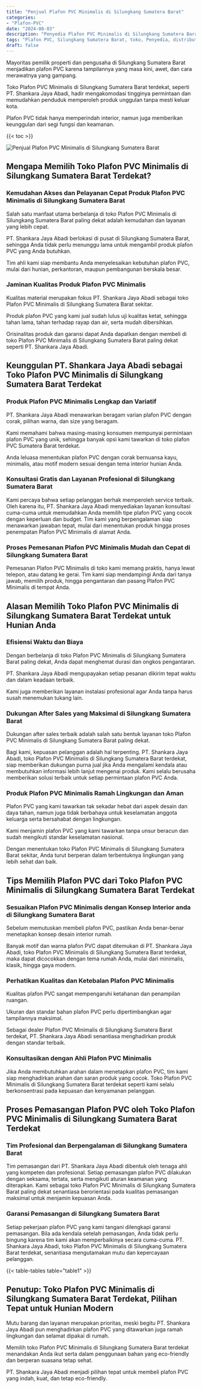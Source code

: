 ```yaml
---
title: "Penjual Plafon PVC Minimalis di Silungkang Sumatera Barat"
categories: 
- "Plafon-PVC"
date: "2024-08-03"
description: "Penyedia Plafon PVC Minimalis di Silungkang Sumatera Barat bagi tempat tinggal, perkantoran, serta ritel. Produk berkualitas, pilihan motif, variasi warna menarik, dengan layanan instalasi ditangani oleh teknisi profesional serta garansi resmi!|Layanan penyediaan Plafon PVC Minimalis di Silungkang Sumatera Barat bagi kebutuhan tempat tinggal, kantor, atau ritel, beserta material berkualitas dan instalasi oleh tenaga ahli ahli serta garansi resmi.|Alternatif Plafon PVC Minimalis di Silungkang Sumatera Barat yang terpercaya untuk rumah, perkantoran, dan gerai, bersama produk unggulan dan pemasangan ditangani oleh teknisi berpengalaman dan kepastian resmi.|Penjualan Plafon PVC Minimalis di Silungkang Sumatera Barat untuk tempat tinggal, perkantoran, dan gerai, dengan produk berkualitas dan instalasi ditangani oleh tim ahli, disertai beserta jaminan resmi.}"
tags: "Plafon PVC, Silungkang Sumatera Barat, toko, Penyedia, distributor"
draft: false
---
```


Mayoritas pemilik properti dan pengusaha di Silungkang Sumatera Barat menjadikan plafon PVC karena tampilannya yang masa kini, awet, dan cara merawatnya yang gampang.

Toko Plafon PVC Minimalis di Silungkang Sumatera Barat terdekat, seperti PT. Shankara Jaya Abadi, hadir mengakomodasi tingginya permintaan dan memudahkan penduduk memperoleh produk unggulan tanpa mesti keluar kota.

Plafon PVC tidak hanya memperindah interior, namun juga memberikan keunggulan dari segi fungsi dan keamanan.

{{< toc >}}

![Penjual Plafon PVC Minimalis di Silungkang Sumatera Barat](/images/Plafon-PVC/Penjual-Plafon-PVC-Minimalis-di-Silungkang-Sumatera-Barat.png)


## Mengapa Memilih Toko Plafon PVC Minimalis di Silungkang Sumatera Barat Terdekat?

### Kemudahan Akses dan Pelayanan Cepat Produk Plafon PVC Minimalis di Silungkang Sumatera Barat

Salah satu manfaat utama berbelanja di toko Plafon PVC Minimalis di Silungkang Sumatera Barat paling dekat adalah kemudahan dan layanan yang lebih cepat.

PT. Shankara Jaya Abadi berlokasi di pusat di Silungkang Sumatera Barat, sehingga Anda tidak perlu menunggu lama untuk mengambil produk plafon PVC yang Anda butuhkan.

Tim ahli kami siap membantu Anda menyelesaikan kebutuhan plafon PVC, mulai dari hunian, perkantoran, maupun pembangunan berskala besar.

### Jaminan Kualitas Produk Plafon PVC Minimalis

Kualitas material merupakan fokus PT. Shankara Jaya Abadi sebagai toko Plafon PVC Minimalis di Silungkang Sumatera Barat sekitar.

Produk plafon PVC yang kami jual sudah lulus uji kualitas ketat, sehingga tahan lama, tahan terhadap rayap dan air, serta mudah dibersihkan.

Orisinalitas produk dan garansi dapat Anda dapatkan dengan membeli di toko Plafon PVC Minimalis di Silungkang Sumatera Barat paling dekat seperti PT. Shankara Jaya Abadi.

## Keunggulan PT. Shankara Jaya Abadi sebagai Toko Plafon PVC Minimalis di Silungkang Sumatera Barat Terdekat

### Produk Plafon PVC Minimalis Lengkap dan Variatif

PT. Shankara Jaya Abadi menawarkan beragam varian plafon PVC dengan corak, pilihan warna, dan size yang beragam.

Kami memahami bahwa masing-masing konsumen mempunyai permintaan plafon PVC yang unik, sehingga banyak opsi kami tawarkan di toko plafon PVC Sumatera Barat terdekat.

Anda leluasa menentukan plafon PVC dengan corak bernuansa kayu, minimalis, atau motif modern sesuai dengan tema interior hunian Anda.

### Konsultasi Gratis dan Layanan Profesional di Silungkang Sumatera Barat

Kami percaya bahwa setiap pelanggan berhak memperoleh service terbaik. Oleh karena itu, PT. Shankara Jaya Abadi menyediakan layanan konsultasi cuma-cuma untuk memudahkan Anda memilih tipe plafon PVC yang cocok dengan keperluan dan budget. Tim kami yang berpengalaman siap menawarkan jawaban tepat, mulai dari menentukan produk hingga proses penempatan Plafon PVC Minimalis di alamat Anda.

### Proses Pemesanan Plafon PVC Minimalis Mudah dan Cepat di Silungkang Sumatera Barat

Pemesanan Plafon PVC Minimalis di toko kami memang praktis, hanya lewat telepon, atau datang ke gerai. Tim kami siap mendampingi Anda dari tanya jawab, memilih produk, hingga pengantaran dan pasang Plafon PVC Minimalis di tempat Anda.

## Alasan Memilih Toko Plafon PVC Minimalis di Silungkang Sumatera Barat Terdekat untuk Hunian Anda

### Efisiensi Waktu dan Biaya

Dengan berbelanja di toko Plafon PVC Minimalis di Silungkang Sumatera Barat paling dekat, Anda dapat menghemat durasi dan ongkos pengantaran.

PT. Shankara Jaya Abadi mengupayakan setiap pesanan dikirim tepat waktu dan dalam keadaan terbaik.

Kami juga memberikan layanan instalasi profesional agar Anda tanpa harus susah menemukan tukang lain.

### Dukungan After Sales yang Maksimal di Silungkang Sumatera Barat

Dukungan after sales terbaik adalah salah satu bentuk layanan toko Plafon PVC Minimalis di Silungkang Sumatera Barat paling dekat.

Bagi kami, kepuasan pelanggan adalah hal terpenting. PT. Shankara Jaya Abadi, toko Plafon PVC Minimalis di Silungkang Sumatera Barat terdekat, siap memberikan dukungan purna jual jika Anda mengalami kendala atau membutuhkan informasi lebih lanjut mengenai produk. Kami selalu berusaha memberikan solusi terbaik untuk setiap permintaan plafon PVC Anda.

### Produk Plafon PVC Minimalis Ramah Lingkungan dan Aman

Plafon PVC yang kami tawarkan tak sekadar hebat dari aspek desain dan daya tahan, namun juga tidak berbahaya untuk keselamatan anggota keluarga serta bersahabat dengan lingkungan.

Kami menjamin plafon PVC yang kami tawarkan tanpa unsur beracun dan sudah mengikuti standar keselamatan nasional.

Dengan menentukan toko Plafon PVC Minimalis di Silungkang Sumatera Barat sekitar, Anda turut berperan dalam terbentuknya lingkungan yang lebih sehat dan baik.

## Tips Memilih Plafon PVC dari Toko Plafon PVC Minimalis di Silungkang Sumatera Barat Terdekat

### Sesuaikan Plafon PVC Minimalis dengan Konsep Interior anda di Silungkang Sumatera Barat

Sebelum memutuskan membeli plafon PVC, pastikan Anda benar-benar menetapkan konsep desain interior rumah.

Banyak motif dan warna plafon PVC dapat ditemukan di PT. Shankara Jaya Abadi, toko Plafon PVC Minimalis di Silungkang Sumatera Barat terdekat, maka dapat dicocokkan dengan tema rumah Anda, mulai dari minimalis, klasik, hingga gaya modern.

### Perhatikan Kualitas dan Ketebalan Plafon PVC Minimalis

Kualitas plafon PVC sangat mempengaruhi ketahanan dan penampilan ruangan.

Ukuran dan standar bahan plafon PVC perlu dipertimbangkan agar tampilannya maksimal.

Sebagai dealer Plafon PVC Minimalis di Silungkang Sumatera Barat terdekat, PT. Shankara Jaya Abadi senantiasa menghadirkan produk dengan standar terbaik.

### Konsultasikan dengan Ahli Plafon PVC Minimalis

Jika Anda membutuhkan arahan dalam menetapkan plafon PVC, tim kami siap menghadirkan arahan dan saran produk yang cocok. Toko Plafon PVC Minimalis di Silungkang Sumatera Barat terdekat seperti kami selalu berkonsentrasi pada kepuasan dan kenyamanan pelanggan.

## Proses Pemasangan Plafon PVC oleh Toko Plafon PVC Minimalis di Silungkang Sumatera Barat Terdekat

### Tim Profesional dan Berpengalaman di Silungkang Sumatera Barat

Tim pemasangan dari PT. Shankara Jaya Abadi dibentuk oleh tenaga ahli yang kompeten dan profesional. Setiap pemasangan plafon PVC dilakukan dengan seksama, tertata, serta mengikuti aturan keamanan yang diterapkan. Kami sebagai toko Plafon PVC Minimalis di Silungkang Sumatera Barat paling dekat senantiasa berorientasi pada kualitas pemasangan maksimal untuk menjamin kepuasan Anda.

### Garansi Pemasangan di Silungkang Sumatera Barat

Setiap pekerjaan plafon PVC yang kami tangani dilengkapi garansi pemasangan. Bila ada kendala setelah pemasangan, Anda tidak perlu bingung karena tim kami akan memperbaikinya secara cuma-cuma. PT. Shankara Jaya Abadi, toko Plafon PVC Minimalis di Silungkang Sumatera Barat terdekat, senantiasa mengutamakan mutu dan kepercayaan pelanggan.

{{< table-tables table="table1" >}}

## Penutup: Toko Plafon PVC Minimalis di Silungkang Sumatera Barat Terdekat, Pilihan Tepat untuk Hunian Modern

Mutu barang dan layanan merupakan prioritas, meski begitu PT. Shankara Jaya Abadi pun menghadirkan plafon PVC yang ditawarkan juga ramah lingkungan dan selamat dipakai di rumah.

Memilih toko Plafon PVC Minimalis di Silungkang Sumatera Barat terdekat menandakan Anda ikut serta dalam penggunaan bahan yang eco-friendly dan berperan suasana tetap sehat.

PT. Shankara Jaya Abadi menjadi pilihan tepat untuk membeli plafon PVC yang indah, kuat, dan tetap eco-friendly.